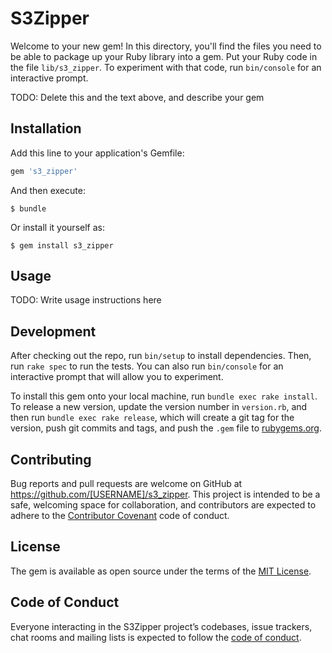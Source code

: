 # S3Zipper

Welcome to your new gem! In this directory, you'll find the files you need to be able to package up your Ruby library into a gem. Put your Ruby code in the file `lib/s3_zipper`. To experiment with that code, run `bin/console` for an interactive prompt.

TODO: Delete this and the text above, and describe your gem

## Installation

Add this line to your application's Gemfile:

```ruby
gem 's3_zipper'
```

And then execute:

    $ bundle

Or install it yourself as:

    $ gem install s3_zipper

## Usage

TODO: Write usage instructions here

## Development

After checking out the repo, run `bin/setup` to install dependencies. Then, run `rake spec` to run the tests. You can also run `bin/console` for an interactive prompt that will allow you to experiment.

To install this gem onto your local machine, run `bundle exec rake install`. To release a new version, update the version number in `version.rb`, and then run `bundle exec rake release`, which will create a git tag for the version, push git commits and tags, and push the `.gem` file to [rubygems.org](https://rubygems.org).

## Contributing

Bug reports and pull requests are welcome on GitHub at https://github.com/[USERNAME]/s3_zipper. This project is intended to be a safe, welcoming space for collaboration, and contributors are expected to adhere to the [Contributor Covenant](http://contributor-covenant.org) code of conduct.

## License

The gem is available as open source under the terms of the [MIT License](https://opensource.org/licenses/MIT).

## Code of Conduct

Everyone interacting in the S3Zipper project’s codebases, issue trackers, chat rooms and mailing lists is expected to follow the [code of conduct](https://github.com/[USERNAME]/s3_zipper/blob/master/CODE_OF_CONDUCT.md).
